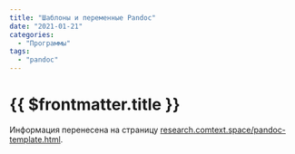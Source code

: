 ```yaml
---
title: "Шаблоны и переменные Pandoc"
date: "2021-01-21"
categories:
  - "Программы"
tags:
  - "pandoc"
---
```


# {{ $frontmatter.title }}

Информация перенесена на страницу [research.comtext.space/pandoc-template.html](https://research.comtext.space/pandoc-template.html).
